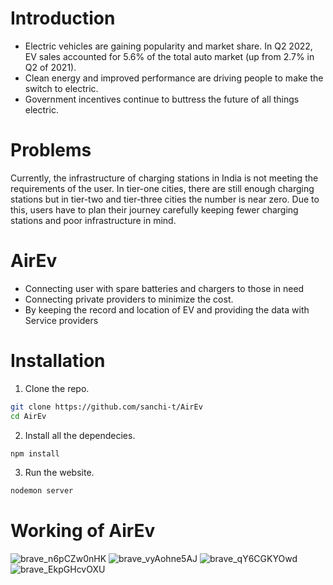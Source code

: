 # Introduction
- Electric vehicles are gaining popularity and market share. In Q2 2022, EV sales accounted for 5.6% of the total auto market (up from 2.7% in Q2 of 2021).
- Clean energy and improved performance are driving people to make the switch to electric.
- Government incentives continue to buttress the future of all things electric.

# Problems

Currently, the infrastructure of charging stations in India is not meeting the requirements of the user. In tier-one cities, there are still enough charging stations but in tier-two and tier-three cities the number is near zero. Due to this, users have to plan their journey carefully keeping fewer charging stations and poor infrastructure in mind. 


# AirEv

- Connecting user with spare batteries and chargers to those in need
- Connecting private providers to  minimize the cost. 
- By keeping the record and location of EV and providing the data with Service providers 


# Installation

1. Clone the repo.
```sh
git clone https://github.com/sanchi-t/AirEv
cd AirEv
```
2. Install all the dependecies.
```sh
npm install
```

3. Run the website.
```sh
nodemon server
```


# Working of AirEv


![brave_n6pCZw0nHK](https://user-images.githubusercontent.com/98596642/202092545-cf1ca667-2f6d-4f6b-81ca-3f5feb3577f7.png)
![brave_vyAohne5AJ](https://user-images.githubusercontent.com/98596642/202092566-bb11bc45-dc46-4f54-9aab-91636f70f34d.png)
![brave_qY6CGKYOwd](https://user-images.githubusercontent.com/98596642/202092607-4efce293-d1a1-438c-8701-0a59c3352b95.png)
![brave_EkpGHcvOXU](https://user-images.githubusercontent.com/98596642/202092619-72ab1908-4235-4f05-bd4e-083f2d35ff97.png)
